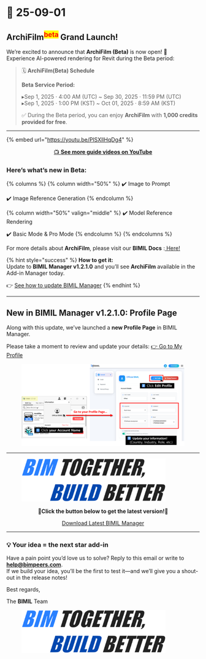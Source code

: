 # 📢 25-09-01

## ArchiFilm<sup><mark style="color:red;">beta<mark style="color:red;"></sup> Grand Launch!

We’re excited to announce that **ArchiFilm (Beta)** is now open! 🎉\
Experience AI-powered rendering for Revit during the Beta period:

> 🗓 **ArchiFilm(Beta) Schedule**
>
> **Beta Service Period:**
>
> ▸Sep 1, 2025 · 4:00 AM (UTC) \~ Sep 30, 2025 · 11:59 PM (UTC)\
> ▸Sep 1, 2025 · 1:00 PM (KST) \~ Oct 01, 2025 · 8:59 AM (KST)
>
> ✅ During the Beta period, you can enjoy **ArchiFilm** with **1,000 credits provided for free**.

***

{% embed url="https://youtu.be/PlSXllHqDg4" %}

<p align="center"><a href="https://youtu.be/0siZmqh3ukQ?feature=shared">📺 <strong>See more guide videos on YouTube</strong></a></p>

### Here’s what’s new in Beta:

{% columns %}
{% column width="50%" %}
✔️ Image to Prompt

✔️ Image Reference Generation
{% endcolumn %}

{% column width="50%" valign="middle" %}
✔️ Model Reference Rendering

✔️ Basic Mode & Pro Mode
{% endcolumn %}
{% endcolumns %}

For more details about **ArchiFilm**, please visit our **BIMIL Docs** :[ Here!](../add-ins/archi-film/)

{% hint style="success" %}
**How to get it:**\
Update to **BIMIL Manager v1.2.1.0** and you’ll see **ArchiFilm** available in the Add-in Manager today.

👉 [See how to update BIMIL Manager](../get-started/check-and-update-bimil-manager-version.md)
{% endhint %}

***

## New in BIMIL Manager v1.2.1.0: Profile Page

Along with this update, we’ve launched a **new Profile Page** in BIMIL Manager.

Please take a moment to review and update your details: [👉 Go to My Profile](https://bimil.bimpeers.com/account)

<figure><img src="../.gitbook/assets/Profile update plz (1).png" alt=""><figcaption></figcaption></figure>

***

<figure><img src="../.gitbook/assets/image.png" alt="" width="375"><figcaption></figcaption></figure>

<p align="center">🔽<strong>Click the button below to get the latest version!</strong>🔽</p>

<p align="center"> <a href="https://bimil.bimpeers.com/download/latest" class="button primary" data-icon="down-to-bracket">Download Latest BIMIL Manager</a></p>

***

### 💡 Your idea = the next star add-in

Have a pain point you’d love us to solve? Reply to this email or write to [**help@bimpeers.com**](mailto:help@bimpeers.com?subject=undefined\&body=undefined).\
If we build your idea, you’ll be the first to test it—and we’ll give you a shout-out in the release notes!

Best regards,

The **BIMIL** Team

<figure><img src="../.gitbook/assets/image.png" alt="" width="375"><figcaption></figcaption></figure>
